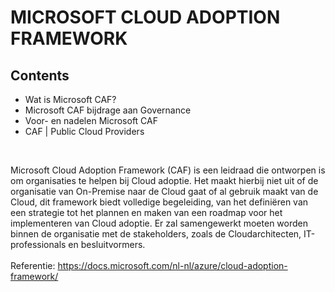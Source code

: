 # MICROSOFT CLOUD ADOPTION FRAMEWORK

## Contents
* Wat is Microsoft CAF?
* Microsoft CAF bijdrage aan Governance
* Voor- en nadelen Microsoft CAF
* CAF | Public Cloud Providers
</br>

Microsoft Cloud Adoption Framework (CAF) is een leidraad die ontworpen is om organisaties te helpen bij Cloud adoptie. Het maakt hierbij niet uit of de organisatie van On-Premise naar de Cloud gaat of al gebruik maakt van de Cloud, dit framework biedt volledige begeleiding, van het definiëren van een strategie tot het plannen en maken van een roadmap voor het implementeren van Cloud adoptie. Er zal samengewerkt moeten worden binnen de organisatie met de stakeholders, zoals de Cloudarchitecten, IT-professionals en besluitvormers.
</br></br>
Referentie: https://docs.microsoft.com/nl-nl/azure/cloud-adoption-framework/

